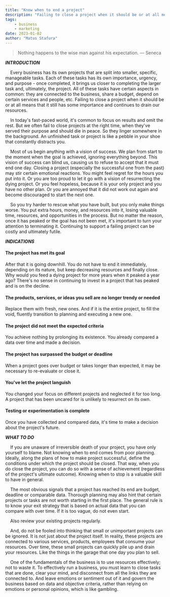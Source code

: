 ```yaml
---
title: "Know when to end a project"
description: "Failing to close a project when it should be or at all means that it still has some importance and continues to drain our resources."
tags: 
    - business
    - marketing
date: 2023-01-02
author: "Matus Stafura"
---
```


>Nothing happens to the wise man against his expectation. — Seneca

**_INTRODUCTION_**

    Every business has its own projects that are split into smaller, specific, manageable tasks. Each of these tasks has its own importance, urgency, and purpose - once completed, it brings us closer to completing the larger task and, ultimately, the project. All of these tasks have certain aspects in common: they are connected to the business, share a budget, depend on certain services and people, etc. Failing to close a project when it should be or at all means that it still has some importance and continues to drain our resources.

    In today's fast-paced world, it's common to focus on results and omit the rest. But we often fail to close projects at the right time, when they've served their purpose and should die in peace. So they linger somewhere in the background. An unfinished task or project is like a pebble in your shoe that constantly distracts you.

    Most of us begin anything with a vision of success. We plan from start to the moment when the goal is achieved, ignoring everything beyond. This vision of success can blind us, causing us to refuse to accept that it must end one day. Closing a project (especially the successful one from the past) may stir certain emotional reactions. You might feel regret for the hours you put into it. Or you are too proud to let it go with a vision of resurrecting the dying project. Or you feel hopeless, because it is your only project and you have no other plan. Or you are annoyed that it did not work out again and become discouraged to start the next one.

    So you try harder to rescue what you have built, but you only make things worse. You put extra hours, money, and resources into it, losing valuable time, resources, and opportunities in the process. But no matter the reason, once it has peaked or the goal has not been met, it's important to turn your attention to terminating it. Continuing to support a failing project can be costly and ultimately futile.

**_INDICATIONS_**

#### The project has met its goal
 
After that it is going downhill. You do not have to end it immediately, depending on its nature, but keep decreasing resources and finally close. Why would you feed a dying project for more years when it peaked a year ago? There's no sense in continuing to invest in a project that has peaked and is on the decline.

#### The products, services, or ideas you sell are no longer trendy or needed

Replace them with fresh, new ones. And if it is the entire project, to fill the void, fluently transition to planning and executing a new one.

#### The project did not meet the expected criteria

You achieve nothing by prolonging its existence. You already compared a data over time and made a decision.

#### The project has surpassed the budget or deadline

When a project goes over budget or takes longer than expected, it may be necessary to re-evaluate or close it.

#### You've let the project languish

You changed your focus on different projects and neglected it for too long. A project that has been uncared for is unlikely to resurrect on its own.

#### Testing or experimentation is complete

Once you have collected and compared data, it's time to make a decision about the project's future.

**_WHAT TO DO_**

    If you are unaware of irreversible death of your project, you have only yourself to blame. Not knowing when to end comes from poor planning. Ideally, along the plans of how to make project successful, define the conditions under which the project should be closed. That way, when you do close the project, you can do so with a sense of achievement (regardless of the project's ultimate outcome). Knowing when to stop is a valuable skill to have in general.

    The most obvious signals that a project has reached its end are budget, deadline or comparable data. Thorough planning may also hint that certain projects or tasks are not worth starting in the first place. The general rule is to know your exit strategy that is based on actual data that you can compare with over time. If it is too vague, do not even start. 

    Also review your existing projects regularly.

    And, do not be fooled into thinking that small or unimportant projects can be ignored. It is not just about the project itself. In reality, these projects are connected to various services, products, employees that consume your resources. Over time, these small projects can quickly pile up and drain your resources. Like the things in the garage that one day you plan to sell. 

    One of the fundamentals of the business is to use resources effectively; not to waste it. To effectively run a business, you must learn to close tasks that are done, clear your mind, and disconnect from all the links they are connected to. And leave emotions or sentiment out of it and govern the business based on data and objective criteria, rather than relying on emotions or personal opinions, which is like gambling.